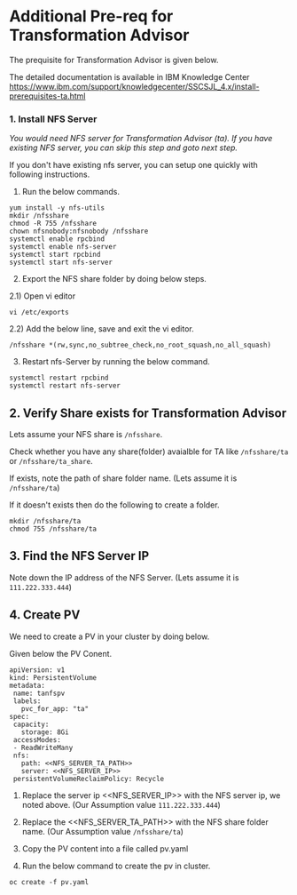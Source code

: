 # Additional Pre-req for Transformation Advisor

The prequisite for Transformation Advisor is given below.

The detailed documentation is available in IBM Knowledge Center https://www.ibm.com/support/knowledgecenter/SSCSJL_4.x/install-prerequisites-ta.html


### 1. Install NFS Server

*You would need NFS server for Transformation Advisor (ta). If you have existing NFS server, you can skip this step and goto next step.*

If you don't have existing nfs server, you can setup one quickly with following instructions.

1. Run the below commands.

```
yum install -y nfs-utils
mkdir /nfsshare
chmod -R 755 /nfsshare
chown nfsnobody:nfsnobody /nfsshare
systemctl enable rpcbind
systemctl enable nfs-server
systemctl start rpcbind
systemctl start nfs-server
```

2. Export the NFS share folder by doing below steps.

  2.1) Open vi editor

  ```
  vi /etc/exports
  ```

  2.2) Add the below line, save and exit the vi editor.

  ```
  /nfsshare *(rw,sync,no_subtree_check,no_root_squash,no_all_squash)
  ```

3. Restart nfs-Server by running the below command.

```
systemctl restart rpcbind
systemctl restart nfs-server
```

## 2. Verify Share exists for Transformation Advisor

Lets assume your NFS share is `/nfsshare`.

Check whether you have any share(folder) avaialble for TA like `/nfsshare/ta`  or `/nfsshare/ta_share`.

If exists, note the path of share folder name. (Lets assume it is `/nfsshare/ta`)

If it doesn't exists then do the following to create a folder.
```
mkdir /nfsshare/ta
chmod 755 /nfsshare/ta
```

## 3. Find the NFS Server IP

Note down the IP address of the NFS Server. (Lets assume it is `111.222.333.444`)

## 4. Create PV

We need to create a PV in your cluster by doing below.

Given below the PV Conent.

```
apiVersion: v1
kind: PersistentVolume
metadata:
 name: tanfspv
 labels:
   pvc_for_app: "ta"
spec:
 capacity:
   storage: 8Gi
 accessModes:
 - ReadWriteMany
 nfs:
   path: <<NFS_SERVER_TA_PATH>>
   server: <<NFS_SERVER_IP>>
 persistentVolumeReclaimPolicy: Recycle
 ```

1. Replace the server ip <<NFS_SERVER_IP>> with the NFS server ip, we noted above. (Our Assumption value `111.222.333.444`)

2. Replace the <<NFS_SERVER_TA_PATH>> with the NFS share folder name. (Our Assumption value `/nfsshare/ta`)

3. Copy the PV content into a file called pv.yaml

4. Run the below command to create the pv in cluster.
```
oc create -f pv.yaml
```
